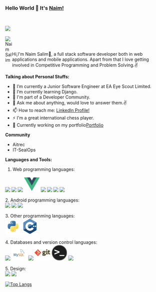 
### Hello World 👋 It's [Naim!](https://github.com/naim-2)

<br/>
<p align="left">
  <a href="https://github.com/naim-2/readme-typing-svg">
    <img src="https://readme-typing-svg.demolab.com/?lines=Full-stack%20web%20and%20app%20developer;Experienced%20UI%2FUX%20Designer;5%2B%20years%20of%20coding%20experience;Always%20learning%20new%20things&left=true;font=Fira%20Code&width=440&height=45&color=ffffff&pause=1000&size=22" /></a>
</p>


<a href="https://ke.linkedin.com/in/naim-salim-35528425b">
<img align="left" alt="Naim Salim" width="22px" src="https://i0.wp.com/gmlconsult.com/wp-content/uploads/2021/10/Illustration-of-Linkedin-icon-on-transparent-background-PNG.png?ssl=1" style="" />
</a>
<br />

<br />

Hi,I'm Naim Salim🙌, a full stack software developer both in web applications and mobile applications. Apart from that I love getting involved in Competitive Programming and Problem Solving.✌



**Talking about Personal Stuffs:**

- 🔭 I’m currently a Junior Software Engineer at EA Eye Scout Limited.
- 🌱 I’m currently learning Django.
- 👯 I'm part of a Developer Community.
- 💬 Ask me about anything, would love to answer them.✌
- 📫 How to reach me:  [LinkedIn Profile!](https://ke.linkedin.com/in/naim-salim-35528425b)
- ⚡ I'm a great international chess player.
- 📝 Currently working on my portfolio[Portfolio](https://naim-2.github.io/MyPortfolio/)


**Community**
- Aitrec
- IT-SealOps

**Languages and Tools:**

1. Web programming languages:
<div>
  <code><img height="50" src="https://cdn.iconscout.com/icon/free/png-256/html5-40-1175193.png"></code>
  <code><img height="50" src="https://cdn.iconscout.com/icon/free/png-256/css-131-722685.png"></code>
  <code><img height="50" src="https://cdn.iconscout.com/icon/free/png-256/javascript-2752148-2284965.png"></code>
  <code><img height="50" src="https://raw.githubusercontent.com/github/explore/80688e429a7d4ef2fca1e82350fe8e3517d3494d/topics/vue/vue.png"></code>
  <code><img height="50" src="https://blog.appseed.us/content/images/2023/10/cover-flask.jpg"></code>
  <code><img height="50" src="https://cdn.iconscout.com/icon/free/png-256/react-4-1175110.png"></code>
  <code><img height="50" src="https://media.licdn.com/dms/image/D4E12AQEBg943ptCYpg/article-cover_image-shrink_720_1280/0/1686391647921?e=2147483647&v=beta&t=sTfwUvcIfW7Fuby7hMluDfuRJK3HfYMMWc2SyZR7-GA"></code>
  <code><img height="50" src="https://cdn.iconscout.com/icon/free/png-256/node-js-1174925.png"></code>
</div>
<p></p>
2. Android programming languages:
<div>
  <code><img height="50" src="https://seeklogo.com/images/A/android-icon-logo-DB06FA8B39-seeklogo.com.png"></code>
  <code><img height="50" src="https://cdn.iconscout.com/icon/free/png-256/java-60-1174953.png"></code>
  <code><img height="50" src="https://www.svgrepo.com/show/31053/xml.svg"></code>
</div>
<p></p>
3. Other programming languages:
<div>
  <code><img height="50" src="https://raw.githubusercontent.com/github/explore/80688e429a7d4ef2fca1e82350fe8e3517d3494d/topics/python/python.png"></code>
  <code><img height="50" src="https://raw.githubusercontent.com/github/explore/80688e429a7d4ef2fca1e82350fe8e3517d3494d/topics/cpp/cpp.png"></code>
</div>
<p></p>
4. Databases and version control languages:
<div>
  <code><img height="50" src="https://cdn.dribbble.com/users/528264/screenshots/3140440/media/5f34fd1aa2ebfaf2cd548bafeb021c8f.png"></code>
  <code><img height="50" src="https://raw.githubusercontent.com/github/explore/80688e429a7d4ef2fca1e82350fe8e3517d3494d/topics/mysql/mysql.png"></code>
  <code><img height="50" src="https://cdn.jsdelivr.net/gh/devicons/devicon/icons/mongodb/mongodb-original.svg"></code>
  <code><img height="50" src="https://raw.githubusercontent.com/github/explore/80688e429a7d4ef2fca1e82350fe8e3517d3494d/topics/git/git.png"></code>
  <code><img height="50" src="https://raw.githubusercontent.com/github/explore/80688e429a7d4ef2fca1e82350fe8e3517d3494d/topics/terminal/terminal.png"></code>
  <code><img height="50" src="https://cdn.jsdelivr.net/gh/devicons/devicon/icons/vscode/vscode-original.svg"/></code>
</div>
<p></p>
5. Design:
<div>
  <code><img height="50" src="https://cdn.jsdelivr.net/gh/devicons/devicon/icons/canva/canva-original.svg"/></code>
  <code><img height="50" src="https://cdn.jsdelivr.net/gh/devicons/devicon/icons/figma/figma-original.svg"/></code>
</div>
<p></p>

[![Top Langs](https://github-readme-stats.vercel.app/api/top-langs/?username=naim-2&layout=compact)](https://github.com/naim-2/github-readme-stats)

<!--[![Harlok's WakaTime stats](https://github-readme-stats.vercel.app/api/wakatime?username=naim-2)](https://github.com/naim-2/github-readme-stats)-->

<!--**Public Stats:**

[![Naim's GitHub stats-Dark](https://github-readme-stats.vercel.app/api?username=naim-2&show_icons=true&hide_border=true&include_all_commits=true&show=reviews,discussions_started,discussions_answered,prs_merged,prs_merged_percentage&theme=dark#gh-dark-mode-only)](https://github.com/naim-2/github-readme-stats#gh-dark-mode-only)
[![Naim's GitHub stats-Light](https://github-readme-stats.vercel.app/api?username=naim-2&show_icons=true&hide_border=true&include_all_commits=true&show=reviews,discussions_started,discussions_answered,prs_merged,prs_merged_percentage&theme=default#gh-light-mode-only)](https://github.com/naim-2/github-readme-stats#gh-light-mode-only)-->
